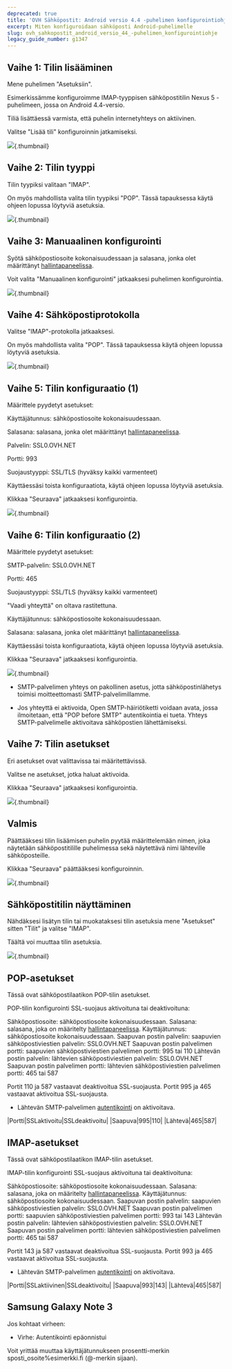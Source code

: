 ```yaml
---
deprecated: true
title: 'OVH Sähköpostit: Android versio 4.4 -puhelimen konfigurointiohje'
excerpt: Miten konfiguroidaan sähköposti Android-puhelimelle
slug: ovh_sahkopostit_android_versio_44_-puhelimen_konfigurointiohje
legacy_guide_number: g1347
---
```



## Vaihe 1: Tilin lisääminen
Mene puhelimen "Asetuksiin".

Esimerkissämme konfiguroimme IMAP-tyyppisen sähköpostitilin Nexus 5  -puhelimeen, jossa on Android 4.4-versio.

Tiliä lisättäessä varmista, että puhelin internetyhteys on aktiivinen.

Valitse "Lisää tili" konfiguroinnin jatkamiseksi.

![](images/img_1510.jpg){.thumbnail}


## Vaihe 2: Tilin tyyppi
Tilin tyypiksi valitaan "IMAP".

On myös mahdollista valita tilin tyypiksi "POP". Tässä tapauksessa käytä ohjeen lopussa löytyviä asetuksia.

![](images/img_1511.jpg){.thumbnail}


## Vaihe 3: Manuaalinen konfigurointi
Syötä sähköpostiosoite kokonaisuudessaan ja salasana, jonka olet määrittänyt [hallintapaneelissa](https://www.ovh.com/managerv3/).

Voit valita "Manuaalinen konfigurointi" jatkaaksesi puhelimen konfigurointia.

![](images/img_1512.jpg){.thumbnail}


## Vaihe 4: Sähköpostiprotokolla
Valitse "IMAP"-protokolla jatkaaksesi.

On myös mahdollista valita "POP". Tässä tapauksessa käytä ohjeen lopussa löytyviä asetuksia.

![](images/img_1513.jpg){.thumbnail}


## Vaihe 5: Tilin konfiguraatio (1)
Määrittele pyydetyt asetukset:

Käyttäjätunnus: sähköpostiosoite kokonaisuudessaan.

Salasana: salasana, jonka olet määrittänyt [hallintapaneelissa](https://www.ovh.com/managerv3/).

Palvelin: SSL0.OVH.NET

Portti: 993

Suojaustyyppi: SSL/TLS (hyväksy kaikki varmenteet)

Käyttäessäsi toista konfiguraatiota, käytä ohjeen lopussa löytyviä asetuksia.

Klikkaa "Seuraava" jatkaaksesi konfigurointia.

![](images/img_1514.jpg){.thumbnail}


## Vaihe 6: Tilin konfiguraatio (2)
Määrittele pyydetyt asetukset:

SMTP-palvelin: SSL0.OVH.NET

Portti: 465

Suojaustyyppi: SSL/TLS (hyväksy kaikki varmenteet)

"Vaadi yhteyttä" on oltava rastitettuna.

Käyttäjätunnus: sähköpostiosoite kokonaisuudessaan.

Salasana: salasana, jonka olet määrittänyt [hallintapaneelissa](https://www.ovh.com/managerv3/).

Käyttäessäsi toista konfiguraatiota, käytä ohjeen lopussa löytyviä asetuksia.

Klikkaa "Seuraava" jatkaaksesi konfigurointia.

![](images/img_1515.jpg){.thumbnail}

- SMTP-palvelimen yhteys on pakollinen asetus, jotta sähköpostinlähetys toimisi moitteettomasti SMTP-palvelimillamme.

- Jos yhteyttä ei aktivoida, Open SMTP-häiriötiketti voidaan avata, jossa ilmoitetaan, että "POP before SMTP" autentikointia ei tueta. Yhteys SMTP-palvelimelle aktivoitava sähköpostien lähettämiseksi.




## Vaihe 7: Tilin asetukset
Eri asetukset ovat valittavissa tai määritettävissä.

Valitse ne asetukset, jotka haluat aktivoida.

Klikkaa "Seuraava" jatkaaksesi konfigurointia.

![](images/img_1516.jpg){.thumbnail}


## Valmis
Päättääksesi tilin lisäämisen puhelin pyytää määrittelemään nimen, joka näytetään sähköpostitilille puhelimessa sekä näytettävä nimi lähteville sähköposteille.

Klikkaa "Seuraava" päättääksesi konfiguroinnin.

![](images/img_1517.jpg){.thumbnail}


## Sähköpostitilin näyttäminen
Nähdäksesi lisätyn tilin tai muokataksesi tilin asetuksia mene "Asetukset" sitten "Tilit" ja valitse "IMAP".

Täältä voi muuttaa tilin asetuksia.

![](images/img_1518.jpg){.thumbnail}


## POP-asetukset
Tässä ovat sähköpostilaatikon POP-tilin asetukset.

POP-tilin konfigurointi SSL-suojaus aktivoituna tai deaktivoituna: 

Sähköpostiosoite: sähköpostiosoite kokonaisuudessaan.
Salasana: salasana, joka on määritelty [hallintapaneelissa](https://www.ovh.com/managerv3/).
Käyttäjätunnus: sähköpostiosoite kokonaisuudessaan.
Saapuvan postin palvelin: saapuvien sähköpostiviestien palvelin: SSL0.OVH.NET
Saapuvan postin palvelimen portti: saapuvien sähköpostiviestien palvelimen portti: 995 tai 110
Lähtevän postin palvelin: lähtevien sähköpostiviestien palvelin: SSL0.OVH.NET
Saapuvan postin palvelimen portti: lähtevien sähköpostiviestien palvelimen portti: 465 tai 587

Portit 110 ja 587 vastaavat deaktivoitua SSL-suojausta.
Portit 995 ja 465 vastaavat  aktivoitua SSL-suojausta.


- Lähtevän SMTP-palvelimen [autentikointi](#configuration_dun_telephone_mobile_sous_android_partie_6_configuration_du_compte_2) on aktivoitava.


|Portti|SSLaktivoitu|SSLdeaktivoitu|
|Saapuva|995|110|
|Lähtevä|465|587|




## IMAP-asetukset
Tässä ovat sähköpostilaatikon IMAP-tilin asetukset.

IMAP-tilin konfigurointi SSL-suojaus aktivoituna tai deaktivoituna: 

Sähköpostiosoite: sähköpostiosoite kokonaisuudessaan.
Salasana: salasana, joka on määritelty [hallintapaneelissa](https://www.ovh.com/managerv3/).
Käyttäjätunnus: sähköpostiosoite kokonaisuudessaan.
Saapuvan postin palvelin: saapuvien sähköpostiviestien palvelin: SSL0.OVH.NET
Saapuvan postin palvelimen portti: saapuvien sähköpostiviestien palvelimen portti: 993 tai 143
Lähtevän postin palvelin: lähtevien sähköpostiviestien palvelin: SSL0.OVH.NET
Saapuvan postin palvelimen portti: lähtevien sähköpostiviestien palvelimen portti: 465 tai 587

Portit 143 ja 587 vastaavat deaktivoitua SSL-suojausta.
Portit 993 ja 465 vastaavat  aktivoitua SSL-suojausta.


- Lähtevän SMTP-palvelimen [autentikointi](#configuration_dun_telephone_mobile_sous_android_partie_6_configuration_du_compte_2) on aktivoitava.


|Portti|SSLaktiivinen|SSLdeaktivoitu|
|Saapuva|993|143|
|Lähtevä|465|587|




## Samsung Galaxy Note 3
Jos kohtaat virheen:


- Virhe: Autentikointi epäonnistui


Voit yrittää muuttaa käyttäjätunnukseen prosentti-merkin sposti_osoite%esimerkki.fi (@-merkin sijaan).

